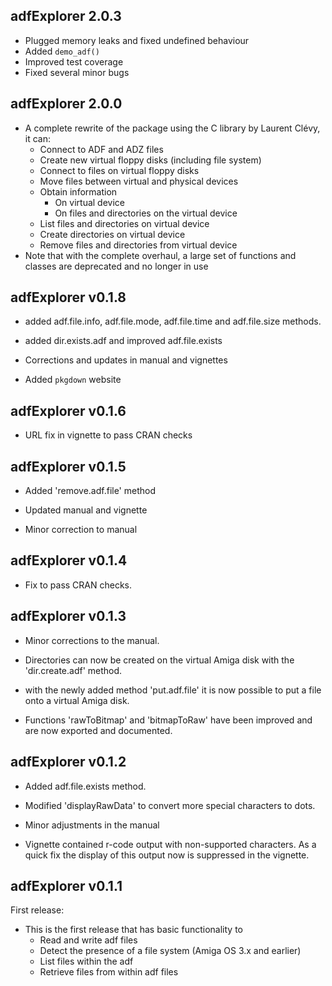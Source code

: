 adfExplorer 2.0.3
-------------

  * Plugged memory leaks and fixed undefined behaviour
  * Added `demo_adf()`
  * Improved test coverage
  * Fixed several minor bugs

adfExplorer 2.0.0
-------------

  * A complete rewrite of the package using the
    C library by Laurent Clévy, it can:
    * Connect to ADF and ADZ files
    * Create new virtual floppy disks (including file system)
    * Connect to files on virtual floppy disks
    * Move files between virtual and physical devices
    * Obtain information
      * On virtual device
      * On files and directories on the virtual device
    * List files and directories on virtual device
    * Create directories on virtual device
    * Remove files and directories from virtual device
  * Note that with the complete overhaul, a large set
    of functions and classes are deprecated and no longer in use

adfExplorer v0.1.8
-------------

 * added adf.file.info, adf.file.mode, adf.file.time
   and adf.file.size methods.

 * added dir.exists.adf and improved adf.file.exists
 
 * Corrections and updates in manual and vignettes
 
 * Added `pkgdown` website

adfExplorer v0.1.6
-------------

 * URL fix in vignette to pass CRAN checks

adfExplorer v0.1.5
-------------

 * Added 'remove.adf.file' method

 * Updated manual and vignette

 * Minor correction to manual

adfExplorer v0.1.4
-------------

 * Fix to pass CRAN checks.

adfExplorer v0.1.3
-------------

 * Minor corrections to the manual.

 * Directories can now be created on the virtual Amiga
   disk with the 'dir.create.adf' method.

 * with the newly added method 'put.adf.file' it is now
   possible to put a file onto a virtual Amiga disk.

 * Functions 'rawToBitmap' and 'bitmapToRaw' have been
   improved and are now exported and documented.

adfExplorer v0.1.2
-------------

 * Added adf.file.exists method.
 
 * Modified 'displayRawData' to convert more special
   characters to dots.

 * Minor adjustments in the manual

 * Vignette contained r-code output with non-supported
   characters. As a quick fix the display of this output
   now is suppressed in the vignette.

adfExplorer v0.1.1
-------------

First release:

 * This is the first release that has basic functionality to
   - Read and write adf files
   - Detect the presence of a file system (Amiga OS 3.x and earlier)
   - List files within the adf
   - Retrieve files from within adf files